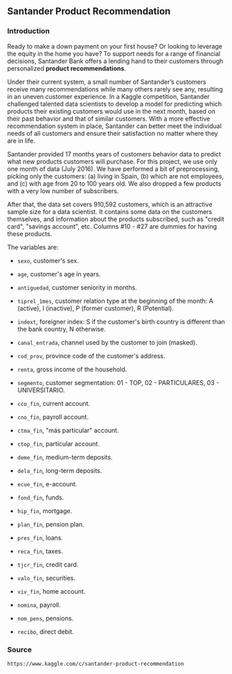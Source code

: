 ## Santander Product Recommendation

### Introduction

Ready to make a down payment on your first house? Or looking to leverage the equity in the home you have? To support needs for a range of financial decisions, Santander Bank offers a lending hand to their customers through personalized **product recommendations**.

Under their current system, a small number of Santander’s customers receive many recommendations while many others rarely see any, resulting in an uneven customer experience. In a Kaggle competition, Santander challenged talented data scientists to develop a model for predicting which products their existing customers would use in the next month, based on their past behavior and that of similar customers. With a more effective recommendation system in place, Santander can better meet the individual needs of all customers and ensure their satisfaction no matter where they are in life.

Santander provided 17 months years of customers behavior data to predict what new products customers will purchase. For this project, we use only one month of data (July 2016). We have performed a bit of preprocessing, picking only the customers: (a) living in Spain, (b) which are not employees, and (c) with age from 20 to 100 years old. We also dropped a few products with a very low number of subscribers.

After that, the data set covers 910,592 customers, which is an attractive sample size for a data scientist. It contains some data on the customers themselves, and information about the products subscribed, such as "credit card", "savings account", etc. Columns #10 - #27 are dummies for having these products.

The variables are:

* `sexo`, customer's sex.

* `age`, customer's age in years.

* `antiguedad`, customer seniority in months.

* `tiprel_1mes`, customer relation type at the beginning of the month: A (active), I (inactive), P (former customer), R (Potential).

* `indext`,	foreigner index: S if the customer's birth country is different than the bank country, N otherwise.

* `canal_entrada`, channel used by the customer to join (masked).

* `cod_prov`,	province code of the customer's address.

* `renta`, gross income of the household.

* `segmento`, customer segmentation: 01 - TOP, 02 - PARTICULARES, 03 - UNIVERSITARIO.

* `cco_fin`, current account.

* `cno_fin`, payroll account.

* `ctma_fin`, "más particular" account.

* `ctop_fin`, particular account.

* `deme_fin`, medium-term deposits.

* `dela_fin`, long-term deposits.

* `ecue_fin`, e-account.

* `fond_fin`, funds.

* `hip_fin`, mortgage.

* `plan_fin`, pension plan.

* `pres_fin`, loans.

* `reca_fin`, taxes.

* `tjcr_fin`, credit card.

* `valo_fin`, securities.

* `viv_fin`, home account.

* `nomina`, payroll.

* `nom_pens`, pensions.

* `recibo`, direct debit.

### Source

`https://www.kaggle.com/c/santander-product-recommendation`
